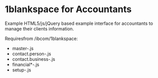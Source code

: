 1blankspace for Accountants
===========================

Example HTML5/js/jQuery based example interface for accountants to manage their clients information.

Requiresfrom /ibcom/1blankspace:
- master-.js 
- contact.person-.js
- contact.business-.js
- financial*-.js
- setup-.js